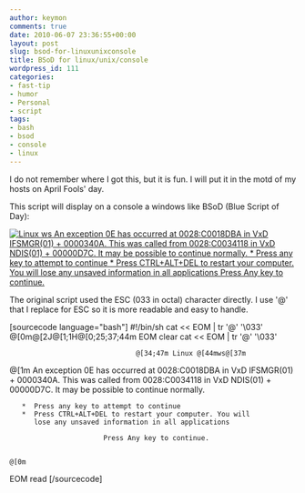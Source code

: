 ```yaml
---
author: keymon
comments: true
date: 2010-06-07 23:36:55+00:00
layout: post
slug: bsod-for-linuxunixconsole
title: BSoD for linux/unix/console
wordpress_id: 111
categories:
- fast-tip
- humor
- Personal
- script
tags:
- bash
- bsod
- console
- linux
---
```


I do not remember where I got this, but it is fun. I will put it in the motd of my hosts on April Fools' day.

This script will display on a console a windows like BSoD (Blue Script of Day):

[![                                    Linux ws         An exception 0E has occurred at 0028:C0018DBA in VxD IFSMGR(01) +        0000340A.  This was called from 0028:C0034118 in VxD NDIS(01) +        00000D7C.  It may be possible to continue normally.         *  Press any key to attempt to continue        *  Press CTRL+ALT+DEL to restart your computer. You will           lose any unsaved information in all applications                             Press Any key to continue.](http://keymon.files.wordpress.com/2010/06/linux-bsod.jpg?w=300)](http://keymon.files.wordpress.com/2010/06/linux-bsod.jpg)<!-- more -->

The original script used the ESC (033 in octal)  character  directly. I use '@' that I replace for ESC so it is more readable and easy to handle.

[sourcecode language="bash"]
#!/bin/sh
cat << EOM | tr '@' '\033'
@[0m@[2J@[1;1H@[0;25;37;44m
EOM
clear
cat << EOM | tr '@' '\033'

                                   @[34;47m Linux @[44mws@[37m

@[1m       An exception 0E has occurred at 0028:C0018DBA in VxD IFSMGR(01) +
       0000340A.  This was called from 0028:C0034118 in VxD NDIS(01) +
       00000D7C.  It may be possible to continue normally.

       *  Press any key to attempt to continue
       *  Press CTRL+ALT+DEL to restart your computer. You will
          lose any unsaved information in all applications

                           Press Any key to continue.

                                                                                @[0m
EOM
read
[/sourcecode]
